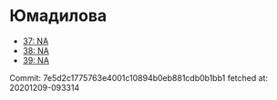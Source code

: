 # Юмадилова
- [37: NA](37.md)
- [38: NA](38.md)
- [39: NA](39.md)

Commit: 7e5d2c1775763e4001c10894b0eb881cdb0b1bb1
 fetched at: 20201209-093314
